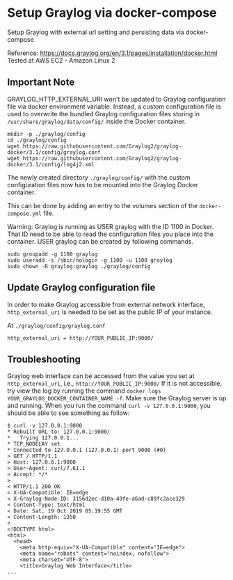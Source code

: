 # Setup Graylog via docker-compose
Setup Graylog with external url setting and persisting data via docker-compose

Reference: https://docs.graylog.org/en/3.1/pages/installation/docker.html
Tested at AWS EC2 - Amazon Linux 2


## Important Note
GRAYLOG_HTTP_EXTERNAL_URI won't be updated to Graylog configuration file via docker environment variable. Instead, a custom configuration file is used to overwrite the bundled Graylog configuration files storing in `/usr/share/graylog/data/config/` inside the Docker container.

```
mkdir -p ./graylog/config
cd ./graylog/config
wget https://raw.githubusercontent.com/Graylog2/graylog-docker/3.1/config/graylog.conf
wget https://raw.githubusercontent.com/Graylog2/graylog-docker/3.1/config/log4j2.xml
```

The newly created directory `./graylog/config/` with the custom configuration files now has to be mounted into the Graylog Docker container.

This can be done by adding an entry to the volumes section of the `docker-compose.yml` file.

Warning: Graylog is running as USER graylog with the ID 1100 in Docker. That ID need to be able to read the configuration files you place into the container. USER graylog can be created by following commands.

```
sudo groupadd -g 1100 graylog
sudo useradd -s /sbin/nologin -g 1100 -u 1100 graylog
sudo chown -R graylog:graylog ./graylog/config
```

## Update Graylog configuration file
In order to make Graylog accessible from external network interface, `http_external_uri` is needed to be set as the public IP of your instance.

At `./graylog/config/graylog.conf`
```
http_external_uri = http://YOUR_PUBLIC_IP:9000/
```

## Troubleshooting
Graylog web interface can be accessed from the value you set at `http_external_uri`, i.e., `http://YOUR_PUBLIC_IP:9000/` If it is not accessible, try view the log by running the command `docker logs YOUR_GRAYLOG_DOCKER_CONTAINER_NAME -f`. Make sure the Graylog server is up and running. When you run the command `curl -v 127.0.0.1:9000`, you should be able to see something as follow:

```
$ curl -v 127.0.0.1:9000
* Rebuilt URL to: 127.0.0.1:9000/
*   Trying 127.0.0.1...
* TCP_NODELAY set
* Connected to 127.0.0.1 (127.0.0.1) port 9000 (#0)
> GET / HTTP/1.1
> Host: 127.0.0.1:9000
> User-Agent: curl/7.61.1
> Accept: */*
>
< HTTP/1.1 200 OK
< X-UA-Compatible: IE=edge
< X-Graylog-Node-ID: 3156d2ec-d10a-49fe-a6ad-c89fc2ace329
< Content-Type: text/html
< Date: Sat, 19 Oct 2019 05:19:55 GMT
< Content-Length: 1350
<
<!DOCTYPE html>
<html>
  <head>
    <meta http-equiv="X-UA-Compatible" content="IE=edge">
    <meta name="robots" content="noindex, nofollow">
    <meta charset="UTF-8">
    <title>Graylog Web Interface</title>
...
```
